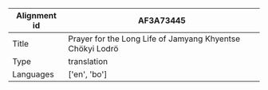 |Alignment id | AF3A73445
| --- | --- 
|Title | Prayer for the Long Life of Jamyang Khyentse Chökyi Lodrö 
|Type | translation
|Languages | ['en', 'bo']